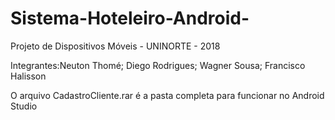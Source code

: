 # Sistema-Hoteleiro-Android-
Projeto de Dispositivos Móveis - UNINORTE - 2018

Integrantes:Neuton Thomé; Diego Rodrigues; Wagner Sousa; Francisco Halisson

O arquivo CadastroCliente.rar é a pasta completa para funcionar no Android Studio
